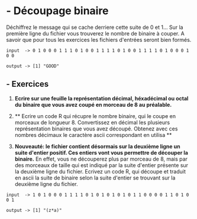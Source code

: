 # - Découpage binaire

  Déchiffrez le message qui se cache derriere cette suite de 0 et 1...
  Sur la première ligne du fichier vous trouverez le nombre de binaire à couper.
  A savoir que pour tous les exercices les fichiers d'entrées seront bien formés.
  
```
input  -> 0 1 0 0 0 1 1 1 0 1 0 0 1 1 1 1 0 1 0 0 1 1 1 1 0 1 0 0 0 1 0 0
```

```
output -> [1] "GOOD"
```

  
## - Exercices
  
1) **Ecrire sur une feuille la représentation décimal, héxadécimal ou octal du binaire que vous avez coupé en morceau de 8 au préalable.**

2) ** Ecrire un code R qui récupre le nombre binaire, qui le coupe en morceaux de longueur 8. Convertissez en décimal les plusieurs représentation binaires que vous avez découpé. Obtenez avec ces nombres décimaux le caractère ascii correspondant en utilisa **

3) **Nouveauté: le fichier contient désormais sur la deuxième ligne un suite d'entier positif. Ces entiers vont vous permettre de découper la binaire.** 
En effet, vous ne découperez plus par morceau de 8, mais par des morceaux de taille qui est indiqué par la suite d'entier présente sur la deuxième ligne du fichier.
Ecrivez un code R, qui découpe et traduit en ascii la suite de binaire selon la suite d'entier se trouvant sur la deuxième ligne du fichier.

```
input  -> 1 0 1 0 0 0 1 1 1 1 0 1 0 1 0 1 0 1 0 1 1 0 0 0 0 1 1 0 1 0 0 1
```

```
output -> [1] "(z*a)"
```
